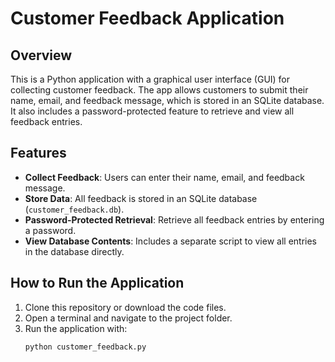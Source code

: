 # Customer Feedback Application

## Overview
This is a Python application with a graphical user interface (GUI) for collecting customer feedback. The app allows customers to submit their name, email, and feedback message, which is stored in an SQLite database. It also includes a password-protected feature to retrieve and view all feedback entries.

## Features
- **Collect Feedback**: Users can enter their name, email, and feedback message.
- **Store Data**: All feedback is stored in an SQLite database (`customer_feedback.db`).
- **Password-Protected Retrieval**: Retrieve all feedback entries by entering a password.
- **View Database Contents**: Includes a separate script to view all entries in the database directly.

## How to Run the Application
1. Clone this repository or download the code files.
2. Open a terminal and navigate to the project folder.
3. Run the application with:
   ```bash
   python customer_feedback.py

